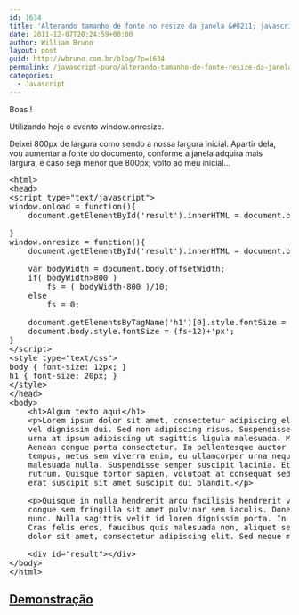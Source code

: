 ```yaml
---
id: 1634
title: 'Alterando tamanho de fonte no resize da janela &#8211; javascript'
date: 2011-12-07T20:24:59+00:00
author: William Bruno
layout: post
guid: http://wbruno.com.br/blog/?p=1634
permalink: /javascript-puro/alterando-tamanho-de-fonte-resize-da-janela-javascript/
categories:
  - Javascript
---
```

Boas !

Utilizando hoje o evento window.onresize.
  
Deixei 800px de largura como sendo a nossa largura inicial. Apartir dela, vou aumentar a fonte do documento, conforme a janela adquira mais largura, e caso seja menor que 800px; volto ao meu inicial&#8230;

<!--more-->

<pre name="code" class="html">&lt;html>
&lt;head>
&lt;script type="text/javascript">
window.onload = function(){
	document.getElementById('result').innerHTML = document.body.offsetWidth;
	
}
window.onresize = function(){
	document.getElementById('result').innerHTML = document.body.offsetWidth;
	
	var bodyWidth = document.body.offsetWidth;
	if( bodyWidth>800 )
		fs = ( bodyWidth-800 )/10;
	else
		fs = 0;
	
	document.getElementsByTagName('h1')[0].style.fontSize = (fs+20)+'px';
	document.body.style.fontSize = (fs+12)+'px';
}
&lt;/script>
&lt;style type="text/css">
body { font-size: 12px; }
h1 { font-size: 20px; }
&lt;/style>
&lt;/head>
&lt;body>
	&lt;h1>Algum texto aqui&lt;/h1>
	&lt;p>Lorem ipsum dolor sit amet, consectetur adipiscing elit. Suspendisse a leo dolor. Etiam fermentum mi metus, 
	vel dignissim dui. Sed non adipiscing risus. Suspendisse sed massa ac ipsum consequat ornare. Donec pretium 
	urna at ipsum adipiscing ut sagittis ligula malesuada. Mauris nec quam fringilla massa hendrerit consequat. 
	Aenean congue porta consectetur. In pellentesque auctor elementum. Curabitur eleifend, ante eget fringilla 
	tempus, metus sem viverra enim, eu ullamcorper urna neque non ante. In sagittis malesuada faucibus. Nam nec 
	malesuada nulla. Suspendisse semper suscipit lacinia. Etiam commodo tellus nec eros auctor ac malesuada arcu 
	rutrum. Quisque tortor sapien, volutpat at consequat sed, dapibus tincidunt libero. Quisque malesuada est at 
	erat suscipit sit amet suscipit dui blandit.&lt;/p>

	&lt;p>Quisque in nulla hendrerit arcu facilisis hendrerit vitae sit amet massa. Suspendisse fermentum ligula 
	congue sem fringilla sit amet pulvinar sem iaculis. Donec turpis orci, tempor sit amet sodales eu, cursus a 
	nunc. Nulla sagittis velit id lorem dignissim porta. In congue ipsum ut ligula elementum suscipit nec sed ante. 
	Cras felis eros, faucibus quis malesuada non, aliquet sed risus. Nullam pellentesque dui ligula. Lorem ipsum
	dolor sit amet, consectetur adipiscing elit. Sed neque metus, posuere porta luctus eget, molestie non lectus. &lt;/p>
	
	&lt;div id="result">&lt;/div>
&lt;/body>
&lt;/html>
</pre>

## <a href="/scripts/fontsize.html" target="_blank">Demonstração</a>